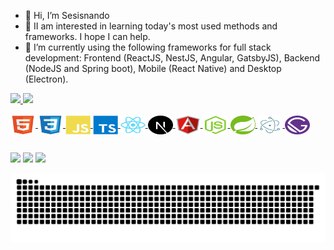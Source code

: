 - 👋 Hi, I’m Sesisnando
- 👀 II am interested in learning today's most used methods and frameworks. I hope I can help.
- 🌱 I’m currently using the following frameworks for full stack development: Frontend (ReactJS, NestJS, Angular, GatsbyJS), Backend (NodeJS and Spring boot), Mobile (React Native) and Desktop (Electron).

<!---
SesisnandoLRNeto/SesisnandoLRNeto is a ✨ special ✨ repository because its `README.md` (this file) appears on your GitHub profile.
You can click the Preview link to take a look at your changes.
--->

 <div>
  <a href="https://github.com/SesisnandoLRNeto">
  <img height="180em" src="https://github-readme-stats.vercel.app/api?username=SesisnandoLRNeto&show_icons=true&theme=dark&include_all_commits=true&count_private=true"/>
  <img height="180em" src="https://github-readme-stats.vercel.app/api/top-langs/?username=SesisnandoLRNeto&layout=compact&langs_count=7&theme=dark"/>
</div>
<div style="display: inline_block"><br>
 <img align="center" alt="HTML" height="30" width="40" src="https://raw.githubusercontent.com/devicons/devicon/master/icons/html5/html5-original.svg">
  <img align="center" alt="CSS" height="30" width="40" src="https://raw.githubusercontent.com/devicons/devicon/master/icons/css3/css3-original.svg">
  <img align="center" alt="Js" height="30" width="40" src="https://raw.githubusercontent.com/devicons/devicon/master/icons/javascript/javascript-plain.svg">
  <img align="center" alt="Ts" height="30" width="40" src="https://raw.githubusercontent.com/devicons/devicon/master/icons/typescript/typescript-plain.svg">
  <img align="center" alt="React" height="30" width="40" src="https://raw.githubusercontent.com/devicons/devicon/master/icons/react/react-original.svg">
   <img align="center" alt="NextJS" height="30" width="40" src="https://raw.githubusercontent.com/devicons/devicon/master/icons/nextjs/nextjs-original.svg">
  <img align="center" alt="Angular" height="30" width="40" src="https://raw.githubusercontent.com/devicons/devicon/master/icons/angularjs/angularjs-original.svg">
 <img align="center" alt="NodeJS" height="30" width="40" src="https://raw.githubusercontent.com/devicons/devicon/master/icons/nodejs/nodejs-original.svg">
 <img align="center" alt="SpringBoot" height="30" width="40" src="https://raw.githubusercontent.com/devicons/devicon/master/icons/spring/spring-original.svg">
 <img align="center" alt="Electron" height="30" width="40" src="https://raw.githubusercontent.com/devicons/devicon/master/icons/electron/electron-original.svg">
 <img align="center" alt="GatsbyJS" height="30" width="40" src="https://raw.githubusercontent.com/devicons/devicon/master/icons/gatsby/gatsby-original.svg">
</div>
  
  ##
 
<div> 
  <a href="https://www.instagram.com/nando_ssnnd/" target="_blank"><img src="https://img.shields.io/badge/-Instagram-%23E4405F?style=for-the-badge&logo=instagram&logoColor=white" target="_blank"></a>
  <a href = "mailto:nandolrneto@gmail.com"><img src="https://img.shields.io/badge/-Gmail-%23333?style=for-the-badge&logo=gmail&logoColor=white" target="_blank"></a>
  <a href="https://www.linkedin.com/in/sesisnando-rodrigues/" target="_blank"><img src="https://img.shields.io/badge/-LinkedIn-%230077B5?style=for-the-badge&logo=linkedin&logoColor=white" target="_blank"></a> 
 
  ![Snake animation](https://github.com/SesisnandoLRNeto/SesisnandoLRNeto/blob/output/github-contribution-grid-snake.svg)
 
</div>

